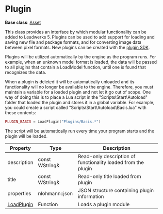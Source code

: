 # Plugin #

**Base class**: [Asset](API_Asset.md)

This class provides an interface by which modular functionality can be added to Leadwerks 5. Plugins can be used to add support for loading and saving new file and package formats, and for converting image data between pixel formats. New plugins can be created with the [plugin SDK](PluginSDK.md).

Plugins will be utilized automatically by the engine as the program runs. For example, when an unknown model format is loaded, the data will be passed to all plugins that contain a LoadModel function, until one is found that recognizes the data.

When a plugin is deleted it will be automatically unloaded and its functionality will no longer be available to the engine. Therefore, you must maintain a variable for a loaded plugin and not let it go out of scope. One way of doing this is to place a Lua script in the "Scripts\\Start\\Autoload" folder that loaded the plugin and stores it in a global variable. For example, you could create a script called "Scripts\\Start\\Autoload\\Basis.lua" with these contents:
```lua
PLUGIN_BASIS = LoadPlugin("Plugins/Basis.*")
```
The script will be automatically run every time your program starts and the plugin will be loaded.

| Property | Type | Description |
| ----- | ----- | ----- |
| description | const WString& | Read-only description of functionality loaded from the plugin |
| title | const WString& | Read-only title loaded from plugin |
| properties | nlohmann::json | JSON structure containing plugin information |
| [LoadPlugin](API_LoadPlugin.md) | Function | Loads a plugin module |


